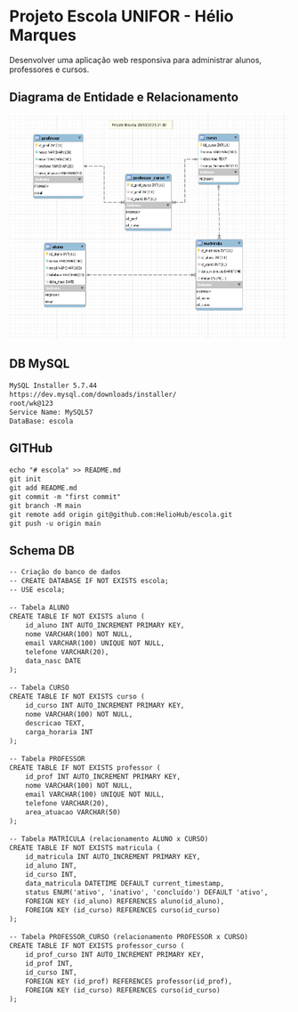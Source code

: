 # Projeto Escola UNIFOR - Hélio Marques

 Desenvolver uma aplicação web responsiva para administrar alunos, professores e cursos. 

## Diagrama de Entidade e Relacionamento 

![## escola](https://github.com/HelioHub/escola/blob/main/images/DER.png)

## DB MySQL

	MySQL Installer 5.7.44
	https://dev.mysql.com/downloads/installer/
	root/wk@123
	Service Name: MySQL57
	DataBase: escola
	
## GITHub

	echo "# escola" >> README.md
	git init
	git add README.md
	git commit -m "first commit"
	git branch -M main
	git remote add origin git@github.com:HelioHub/escola.git
	git push -u origin main
	
## Schema DB

	-- Criação do banco de dados
	-- CREATE DATABASE IF NOT EXISTS escola;
	-- USE escola;

	-- Tabela ALUNO
	CREATE TABLE IF NOT EXISTS aluno (
		id_aluno INT AUTO_INCREMENT PRIMARY KEY,
		nome VARCHAR(100) NOT NULL,
		email VARCHAR(100) UNIQUE NOT NULL,
		telefone VARCHAR(20),
		data_nasc DATE
	);

	-- Tabela CURSO
	CREATE TABLE IF NOT EXISTS curso (
		id_curso INT AUTO_INCREMENT PRIMARY KEY,
		nome VARCHAR(100) NOT NULL,
		descricao TEXT,
		carga_horaria INT
	);

	-- Tabela PROFESSOR
	CREATE TABLE IF NOT EXISTS professor (
		id_prof INT AUTO_INCREMENT PRIMARY KEY,
		nome VARCHAR(100) NOT NULL,
		email VARCHAR(100) UNIQUE NOT NULL,
		telefone VARCHAR(20),
		area_atuacao VARCHAR(50)
	);

	-- Tabela MATRÍCULA (relacionamento ALUNO x CURSO)
	CREATE TABLE IF NOT EXISTS matricula (
		id_matricula INT AUTO_INCREMENT PRIMARY KEY,
		id_aluno INT,
		id_curso INT,
		data_matricula DATETIME DEFAULT current_timestamp,
		status ENUM('ativo', 'inativo', 'concluído') DEFAULT 'ativo',
		FOREIGN KEY (id_aluno) REFERENCES aluno(id_aluno),
		FOREIGN KEY (id_curso) REFERENCES curso(id_curso)
	);

	-- Tabela PROFESSOR_CURSO (relacionamento PROFESSOR x CURSO)
	CREATE TABLE IF NOT EXISTS professor_curso (
		id_prof_curso INT AUTO_INCREMENT PRIMARY KEY,
		id_prof INT,
		id_curso INT,
		FOREIGN KEY (id_prof) REFERENCES professor(id_prof),
		FOREIGN KEY (id_curso) REFERENCES curso(id_curso)
	);

